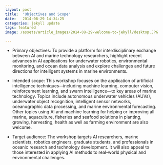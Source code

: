 ```yaml
---
layout: post
title:  "Objectives and Scope"
date:   2014-08-29 14:34:25
categories: jekyll update
tags: featured
image: /assets/article_images/2014-08-29-welcome-to-jekyll/desktop.JPG

---
```

- Primary objectives: To provide a platform for interdisciplinary exchange between AI and marine technology researchers, highlight recent advances in AI applications for underwater robotics, environmental monitoring, and ocean data analysis and explore challenges and future directions for intelligent systems in marine environments.
   
- Intended scope: This workshop focuses on the application of artificial intelligence techniques—including machine learning, computer vision, reinforcement learning, and swarm intelligence—to key areas of marine technology. Topics include autonomous underwater vehicles (AUVs), underwater object recognition, intelligent sensor networks, oceanographic data processing, and marine environmental forecasting. Other topics using AI and machine learning for helping or improving all marine, aquaculture, fisheries and seafood solutions in planting, growing, harvesting, health as well as farming environment are also welcome.
    
- Target audience: The workshop targets AI researchers, marine scientists, robotics engineers, graduate students, and professionals in oceanic research and technology development. It will also appeal to those interested in applying AI methods to real-world physical and environmental challenges.  

